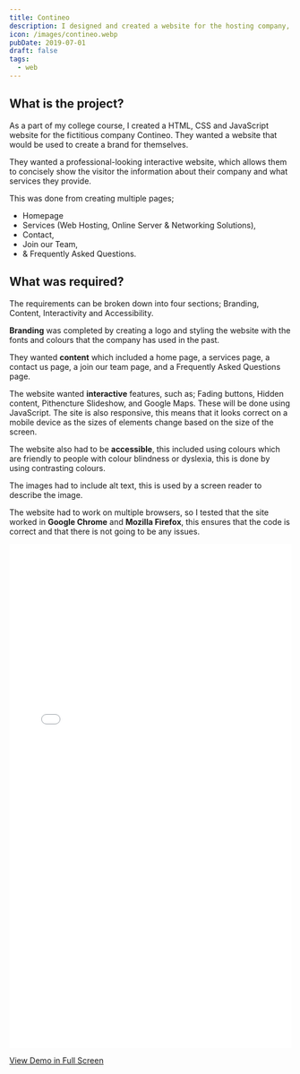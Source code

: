 ```yaml
---
title: Contineo
description: I designed and created a website for the hosting company, Contineo. I was given a brief which included; colours, text, and font to use for the headers.
icon: /images/contineo.webp
pubDate: 2019-07-01
draft: false
tags:
  - web
---
```


## What is the project?

As a part of my college course, I created a HTML, CSS and JavaScript website for the fictitious company Contineo. They wanted a website that would be used to create a brand for themselves.

They wanted a professional-looking interactive website, which allows them to concisely show the visitor the information about their company and what services they provide.

This was done from creating multiple pages;

- Homepage
- Services (Web Hosting, Online Server & Networking Solutions),
- Contact,
- Join our Team,
- & Frequently Asked Questions.

## What was required?

The requirements can be broken down into four sections; Branding, Content, Interactivity and Accessibility.

**Branding** was completed by creating a logo and styling the website with the fonts and colours that the company has used in the past.

They wanted **content** which included a home page, a services page, a contact us page, a join our team page, and a Frequently Asked Questions page.

The website wanted **interactive** features, such as; Fading buttons, Hidden content, Pithencture Slideshow, and Google Maps. These will be done using JavaScript. The site is also responsive, this means that it looks correct on a mobile device as the sizes of elements change based on the size of the screen.

The website also had to be **accessible**, this included using colours which are friendly to people with colour blindness or dyslexia, this is done by using contrasting colours.

The images had to include alt text, this is used by a screen reader to describe the image.

The website had to work on multiple browsers, so I tested that the site worked in **Google Chrome** and **Mozilla Firefox**, this ensures that the code is correct and that there is not going to be any issues.

<iframe src="/demos/portfolio/contineo/home.html" frameborder="0" width="100%" height="900"></iframe>

<a href="/demos/portfolio/contineo/home.html" target="_blank">View Demo in Full Screen</a>

